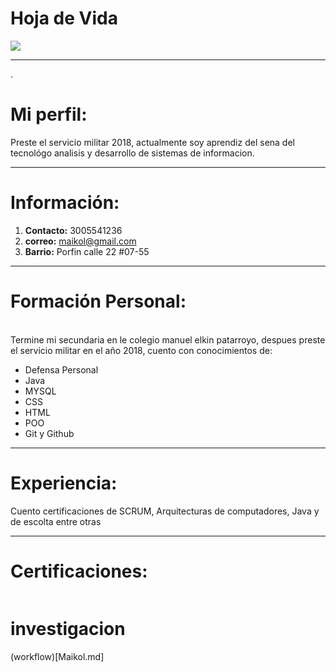 # Hoja de Vida

![](https://image.halocdn.com/?path=https:%2F%2Fcontent.halocdn.com%2Fmedia%2FDefault%2Fgames%2Fhalo-5-guardians%2Fheroes%2Fjune-h5-guardians-hero-large-1920x675-4ed3d9a0ae484132b3480b3427b4e0a3.jpg&leftCrop=560&rightCrop=560&hash=UhQrW9cPwRxcNN%2B2Dh6IwhoffoY04GPtfCQY%2BJJzwpA%3D)

------------
 .
# Mi perfil:

Preste el servicio militar 2018, actualmente soy aprendiz del sena del tecnológo analisis y desarrollo de sistemas de informacion.

-------------------

# Información: <br>
1. **Contacto:** 3005541236
2. **correo:** maikol@gmail.com
3. **Barrio:** Porfin calle 22 #07-55

-----------------
# Formación Personal:
<br> Termine mi secundaria en le colegio manuel elkin patarroyo, despues preste el servicio militar en el año 2018, cuento con conocimientos de: <br>
* Defensa Personal
* Java
* MYSQL
* CSS
* HTML
* POO
* Git y Github

-------------------
# Experiencia:

Cuento certificaciones de SCRUM, Arquitecturas de computadores, Java y de escolta entre otras

--------------
# Certificaciones:

![]()

# investigacion

(workflow)[Maikol.md]

